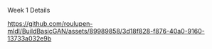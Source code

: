 Week 1 Details


https://github.com/roulupen-mldl/BuildBasicGAN/assets/89989858/3d18f828-f876-40a0-9160-13733a032e9b

